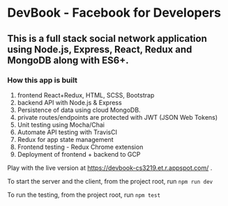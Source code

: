 # DevBook - Facebook for Developers

## This is a full stack social network application using Node.js, Express, React, Redux and MongoDB along with ES6+.

### How this app is built

1. frontend React+Redux, HTML, SCSS, Bootstrap
1. backend API with Node.js & Express
1. Persistence of data using cloud MongoDB.
1. private routes/endpoints are protected with JWT (JSON Web Tokens)
1. Unit testing using Mocha/Chai
1. Automate API testing with TravisCI
1. Redux for app state management
1. Frontend testing - Redux Chrome extension
1. Deployment of frontend + backend to GCP

Play with the live version at https://devbook-cs3219.et.r.appspot.com/ .

To start the server and the client, from the project root, run
`npm run dev`

To run the testing, from the project root, run 
`npm test`
